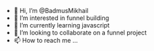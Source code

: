 - 👋 Hi, I’m @BadmusMikhail
- 👀 I’m interested in funnel building
- 🌱 I’m currently learning javascript
- 💞️ I’m looking to collaborate on a funnel project
- 📫 How to reach me ...


<!---
BadmusMikhail/BadmusMikhail is a ✨ special ✨ repository because its `README.md` (this file) appears on your GitHub profile.
You can click the Preview link to take a look at your changes.
--->
